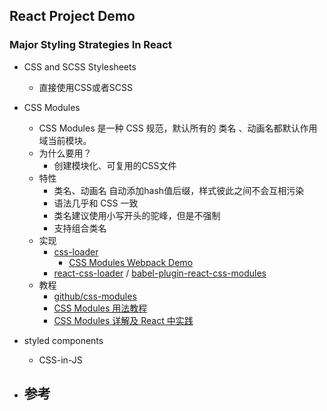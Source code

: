 ## React Project Demo

### Major Styling Strategies In React
- CSS and SCSS Stylesheets
  - 直接使用CSS或者SCSS
- CSS Modules
  - CSS Modules 是一种 CSS 规范，默认所有的 类名 、动画名都默认作用域当前模块。
  - 为什么要用？
    - 创建模块化、可复用的CSS文件
  - 特性
    - 类名、动画名 自动添加hash值后缀，样式彼此之间不会互相污染
    - 语法几乎和 CSS 一致
    - 类名建议使用小写开头的驼峰，但是不强制
    - 支持组合类名
  - 实现
    - [css-loader](https://github.com/webpack-contrib/css-loader)
      - [CSS Modules Webpack Demo](https://github.com/css-modules/webpack-demo)
    - [react-css-loader](https://github.com/gajus/react-css-modules) / [babel-plugin-react-css-modules](https://github.com/gajus/babel-plugin-react-css-modules)
  - 教程
    - [github/css-modules](https://github.com/css-modules/css-modules)
    - [CSS Modules 用法教程](https://www.ruanyifeng.com/blog/2016/06/css_modules.html)
    - [CSS Modules 详解及 React 中实践](https://github.com/camsong/blog/issues/5)

- styled components
  - CSS-in-JS

- 参考
  -